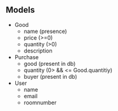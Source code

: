 ## Models
- Good
  - name (presence)
  - price (>=0)
  - quantity (>0)
  - description 
- Purchase
  - good (present in db)
  - quantity  (0> && <= Good.quantitiy)
  - buyer (present in db)
- User
  - name 
  - email 
  - roomnumber